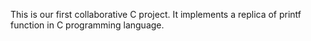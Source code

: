 This is our first collaborative C project. It implements a replica of printf function in C programming language.
